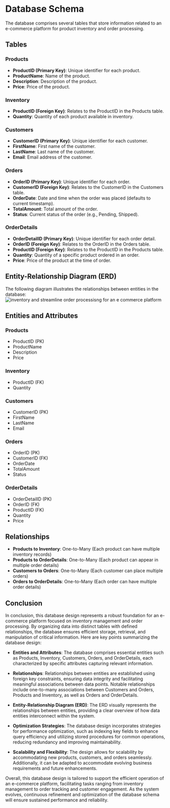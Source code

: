 # Database Schema
The database comprises several tables that store information related to an e-commerce platform for product inventory and order processing.

## Tables
### Products
- **ProductID (Primary Key)**: Unique identifier for each product.
- **ProductName**: Name of the product.
- **Description**: Description of the product.
- **Price**: Price of the product.

### Inventory
- **ProductID (Foreign Key)**: Relates to the ProductID in the Products table.
- **Quantity**: Quantity of each product available in inventory.

### Customers
- **CustomerID (Primary Key)**: Unique identifier for each customer.
- **FirstName**: First name of the customer.
- **LastName**: Last name of the customer.
- **Email**: Email address of the customer.

### Orders
- **OrderID (Primary Key)**: Unique identifier for each order.
- **CustomerID (Foreign Key)**: Relates to the CustomerID in the Customers table.
- **OrderDate**: Date and time when the order was placed (defaults to current timestamp).
- **TotalAmount**: Total amount of the order.
- **Status**: Current status of the order (e.g., Pending, Shipped).

### OrderDetails
- **OrderDetailID (Primary Key)**: Unique identifier for each order detail.
- **OrderID (Foreign Key)**: Relates to the OrderID in the Orders table.
- **ProductID (Foreign Key)**: Relates to the ProductID in the Products table.
- **Quantity**: Quantity of a specific product ordered in an order.
- **Price**: Price of the product at the time of order.

## Entity-Relationship Diagram (ERD)
The following diagram illustrates the relationships between entities in the database:
![inventory and streamline order processisng for an e commerce platform](https://github.com/1Elaigwu/E-Commerce-Database-Documentation/assets/85877218/78c467b7-9f51-40ae-8ebe-892c2b0f5195)

## Entities and Attributes

### Products
- ProductID (PK)
- ProductName
- Description
- Price

### Inventory
- ProductID (FK)
- Quantity

### Customers
- CustomerID (PK)
- FirstName
- LastName
- Email

### Orders
- OrderID (PK)
- CustomerID (FK)
- OrderDate
- TotalAmount
- Status

### OrderDetails
- OrderDetailID (PK)
- OrderID (FK)
- ProductID (FK)
- Quantity
- Price

## Relationships
- **Products to Inventory**: One-to-Many (Each product can have multiple inventory records)
- **Products to OrderDetails**: One-to-Many (Each product can appear in multiple order details)
- **Customers to Orders**: One-to-Many (Each customer can place multiple orders)
- **Orders to OrderDetails**: One-to-Many (Each order can have multiple order details)

## Conclusion
In conclusion, this database design represents a robust foundation for an e-commerce platform focused on inventory management and order processing. By organizing data into distinct 
tables with defined relationships, the database ensures efficient storage, retrieval, and manipulation of critical information. Here are key points summarizing the database design:

- **Entities and Attributes**: The database comprises essential entities such as Products, Inventory, Customers, Orders, and OrderDetails, each characterized by specific attributes 
capturing relevant information.

- **Relationships**: Relationships between entities are established using foreign key constraints, ensuring data integrity and facilitating meaningful associations between data points. Notable
relationships include one-to-many associations between Customers and Orders, Products and Inventory, as well as Orders and OrderDetails.

- **Entity-Relationship Diagram (ERD)**: The ERD visually represents the relationships between entities, providing a clear overview of how data entities interconnect within the system.

- **Optimization Strategies**: The database design incorporates strategies for performance optimization, such as indexing key fields to enhance query efficiency and utilizing stored procedures 
for common operations, reducing redundancy and improving maintainability.

- **Scalability and Flexibility**: The design allows for scalability by accommodating new products, customers, and orders seamlessly. Additionally, it can be adapted to accommodate evolving 
business requirements and future enhancements.

Overall, this database design is tailored to support the efficient operation of an e-commerce platform, facilitating tasks ranging from inventory management to order tracking and customer 
engagement. As the system evolves, continuous refinement and optimization of the database schema will ensure sustained performance and reliability.

